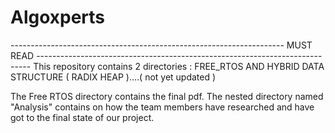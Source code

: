 # Algoxperts
--------------------------------------------------------------------  MUST READ  ----------------------------------------------------------------------------
This repository contains 2 directories :
        FREE_RTOS  AND 
            HYBRID DATA STRUCTURE ( RADIX HEAP )....( not yet updated )

The Free RTOS directory contains the final pdf. The nested directory named "Analysis" contains on how the team members have researched and have got to the final state of our project.
